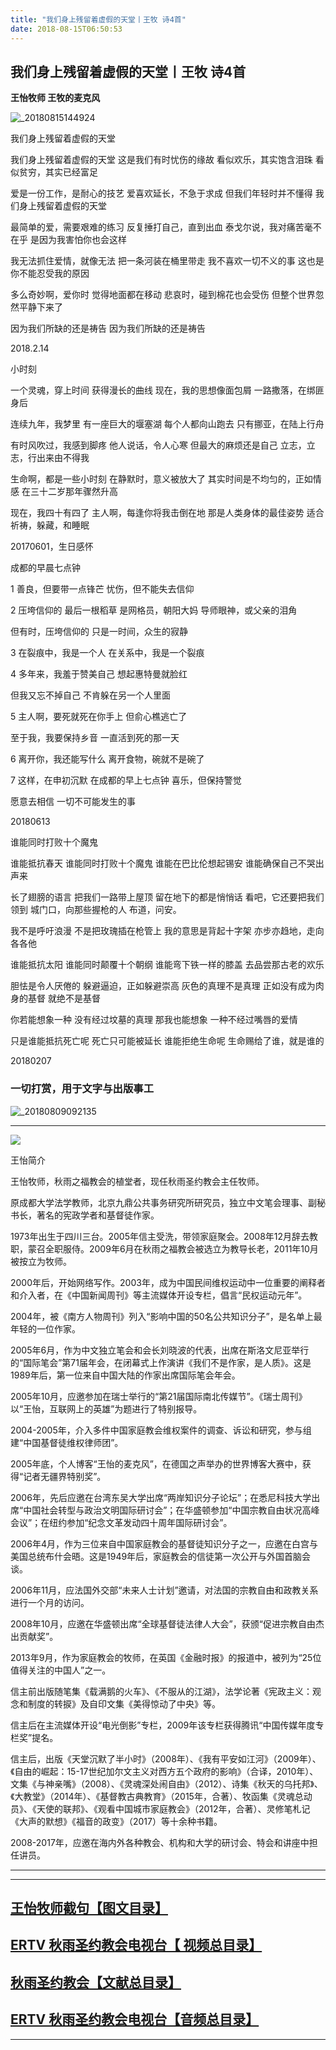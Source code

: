 ```yaml
---
title: "我们身上残留着虚假的天堂丨王牧 诗4首"
date: 2018-08-15T06:50:53
---
```


## 我们身上残留着虚假的天堂丨王牧 诗4首
**王怡牧师  王牧的麦克风**

![_20180815144924](https://user-images.githubusercontent.com/37917810/44135163-80ba7390-a09a-11e8-86f4-b13d108319cc.jpg)

我们身上残留着虚假的天堂


我们身上残留着虚假的天堂
这是我们有时忧伤的缘故
看似欢乐，其实饱含泪珠
看似贫穷，其实已经富足
 
爱是一份工作，是耐心的技艺
爱喜欢延长，不急于求成
但我们年轻时并不懂得
我们身上残留着虚假的天堂
 
最简单的爱，需要艰难的练习
反复捶打自己，直到出血
泰戈尔说，我对痛苦毫不在乎
是因为我害怕你也会这样
 
我无法抓住爱情，就像无法
把一条河装在桶里带走
我不喜欢一切不义的事
这也是你不能忍受我的原因
 
多么奇妙啊，爱你时
觉得地面都在移动
悲哀时，碰到棉花也会受伤
但整个世界忽然平静下来了
 
因为我们所缺的还是祷告
因为我们所缺的还是祷告
 
  
2018.2.14




小时刻

一个灵魂，穿上时间
获得漫长的曲线
现在，我的思想像面包屑
一路撒落，在绑匪身后

连续九年，我梦里
有一座巨大的堰塞湖
每个人都向山跑去
只有挪亚，在陆上行舟

有时风吹过，我感到脚疼
他人说话，令人心寒
但最大的麻烦还是自己
立志，立志，行出来由不得我

生命啊，都是一些小时刻
在静默时，意义被放大了
其实时间是不均匀的，正如情感
在三十二岁那年骤然升高

现在，我四十有四了
主人啊，每逢你将我击倒在地
那是人类身体的最佳姿势
适合祈祷，躲藏，和睡眠


20170601，生日感怀




成都的早晨七点钟

1
善良，但要带一点锋芒
忧伤，但不能失去信仰

2
压垮信仰的
最后一根稻草
是网格员，朝阳大妈
导师眼神，或父亲的泪角

但有时，压垮信仰的
只是一时间，众生的寂静

3
在裂痕中，我是一个人
在关系中，我是一个裂痕

4
多年来，我羞于赞美自己
想起惠特曼就脸红

但我又忘不掉自己
不肯躲在另一个人里面

5
主人啊，要死就死在你手上
但俞心樵逃亡了

至于我，我要保持乡音
一直活到死的那一天

6
离开你，我还能写什么
离开食物，碗就不是碗了

7
这样，在申初沉默
在成都的早上七点钟
喜乐，但保持警觉

愿意去相信
一切不可能发生的事


20180613

 


谁能同时打败十个魔鬼


谁能抵抗春天
谁能同时打败十个魔鬼
谁能在巴比伦想起锡安
谁能确保自己不哭出声来

长了翅膀的语言
把我们一路带上屋顶
留在地下的都是悄悄话
看吧，它还要把我们领到
城门口，向那些握枪的人
布道，问安。

我不是呼吁浪漫
不是把玫瑰插在枪管上
我的意思是背起十字架
亦步亦趋地，走向各各他

谁能抵抗太阳
谁能同时颠覆十个朝纲
谁能弯下铁一样的膝盖
去品尝那古老的欢乐

胆怯是令人厌倦的
躲避逼迫，正如躲避崇高
灰色的真理不是真理
正如没有成为肉身的基督
就绝不是基督

你若能想象一种
没有经过坟墓的真理
那我也能想象
一种不经过嘴唇的爱情

只是谁能抵抗死亡呢
死亡只可能被延长
谁能拒绝生命呢
生命赐给了谁，就是谁的


20180207

###  一切打赏，用于文字与出版事工
![_20180809092135](https://user-images.githubusercontent.com/37917810/43872776-f25d71bc-9bb5-11e8-99f6-b1ef39ffb2b6.jpg)


------------------------------------------------------------------------------------------------------------
<img src="http://ww1.sinaimg.cn/large/00763B6bly1fpwd17y2qpj30b307eq2w.jpg"/>

王怡简介


王怡牧师，秋雨之福教会的植堂者，现任秋雨圣约教会主任牧师。

原成都大学法学教师，北京九鼎公共事务研究所研究员，独立中文笔会理事、副秘书长，著名的宪政学者和基督徒作家。

1973年出生于四川三台。2005年信主受洗，带领家庭聚会。2008年12月辞去教职，蒙召全职服侍。2009年6月在秋雨之福教会被选立为教导长老，2011年10月被按立为牧师。

2000年后，开始网络写作。2003年，成为中国民间维权运动中一位重要的阐释者和介入者，在《中国新闻周刊》等主流媒体开设专栏，倡言“民权运动元年”。

2004年，被《南方人物周刊》列入“影响中国的50名公共知识分子”，是名单上最年轻的一位作家。

2005年6月，作为中文独立笔会和会长刘晓波的代表，出席在斯洛文尼亚举行的“国际笔会”第71届年会，在闭幕式上作演讲《我们不是作家，是人质》。这是1989年后，第一位来自中国大陆的作家出席国际笔会年会。

2005年10月，应邀参加在瑞士举行的“第21届国际南北传媒节”。《瑞士周刊》以“王怡，互联网上的英雄”为题进行了特别报导。

2004-2005年，介入多件中国家庭教会维权案件的调查、诉讼和研究，参与组建“中国基督徒维权律师团”。

2005年底，个人博客“王怡的麦克风”，在德国之声举办的世界博客大赛中，获得“记者无疆界特别奖”。

2006年，先后应邀在台湾东吴大学出席“两岸知识分子论坛”；在悉尼科技大学出席“中国社会转型与政治文明国际研讨会”；在华盛顿参加“中国宗教自由状况高峰会议”；在纽约参加“纪念文革发动四十周年国际研讨会”。

2006年4月，作为三位来自中国家庭教会的基督徒知识分子之一，应邀在白宫与美国总统布什会晤。这是1949年后，家庭教会的信徒第一次公开与外国首脑会谈。

2006年11月，应法国外交部“未来人士计划”邀请，对法国的宗教自由和政教关系进行一个月的访问。

2008年10月，应邀在华盛顿出席“全球基督徒法律人大会”，获颁“促进宗教自由杰出贡献奖”。

2013年9月，作为家庭教会的牧师，在英国《金融时报》的报道中，被列为“25位值得关注的中国人”之一。

信主前出版随笔集《载满鹅的火车》、《不服从的江湖》，法学论著《宪政主义：观念和制度的转捩》及自印文集《美得惊动了中央》等。

信主后在主流媒体开设“电光倒影”专栏，2009年该专栏获得腾讯“中国传媒年度专栏奖”提名。

信主后，出版《天堂沉默了半小时》（2008年）、《我有平安如江河》（2009年）、《自由的崛起：15-17世纪加尔文主义对西方五个政府的影响》（合译，2010年）、文集《与神亲嘴》（2008）、《灵魂深处闹自由》（2012）、诗集《秋天的乌托邦》、《大教堂》（2014年）、《基督教古典教育》（2015年，合著）、牧函集《灵魂总动员》、《天使的联邦》、《观看中国城市家庭教会》（2012年，合著）、灵修笔札记《大声的默想》《福音的政变》（2017）等十余种书籍。

2008-2017年，应邀在海内外各种教会、机构和大学的研讨会、特会和讲座中担任讲员。



------------------------------------------------------------------------------------------------------------

------------------------------------------------------------------------------------------------------------

## [王怡牧师截句【图文目录】](https://github.com/chengduqiuyu/-/issues/31)

## [ERTV 秋雨圣约教会电视台【 视频总目录】](https://github.com/chengduqiuyu/-/issues/16)

## [秋雨圣约教会【文献总目录】](https://github.com/chengduqiuyu/-/issues/15)

## [ERTV 秋雨圣约教会电视台【音频总目录】](https://github.com/chengduqiuyu/-/issues/13)

------------------------------------------------------------------------------------------------------------
